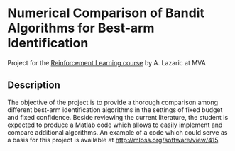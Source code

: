 # Numerical Comparison of Bandit Algorithms for Best-arm Identification

Project for the [Reinforcement Learning course](http://chercheurs.lille.inria.fr/~lazaric/Webpage/MVA-RL_Course15.html) by A. Lazaric at MVA

## Description

The objective of the project is to provide a thorough comparison among different best-arm identification algorithms in the settings of fixed budget and fixed confidence. Beside reviewing the current literature, the student is expected to produce a Matlab code which allows to easily implement and compare additional algorithms. An example of a code which could serve as a basis for this project is available at http://mloss.org/software/view/415.